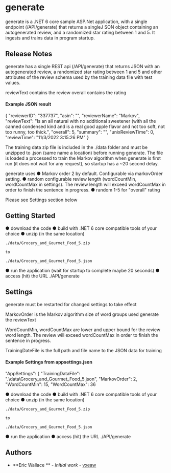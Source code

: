 # generate

generate is a .NET 6 core sample ASP.Net application, with a single endpoint (/API/generate) that returns a singleJ SON object containing an autogenerated review, and a randomized star rating between 1 and 5. It ingests and trains data in program startup.


## Release Notes

generate has a single REST api (/API/generate) that returns JSON with an autogenerated review, a randomized star rating between 1 and 5 and other attributes of the review schema used by the training data file with test values.

reviewText contains the review
overall contains the rating

#### Example JSON result
{
  "reviewerID": "337737",
  "asin": "",
  "reviewerName": "Markov",
  "reviewText": "Is an all natural with no additional sweetener (with all the canned condensed kind and is a real good apple flavor and not too soft, not too runny, too thick.",
  "overall": 5,
  "summary": "",
  "unixReviewTime": 0,
  "reviewTime": "11/3/2022 3:15:26 PM"
}

The training data zip file is included in the ./data folder and must be unzipped to .json (same name a location) before running generate. The file is loaded a processed to train the Markov algorithm when generate is first run (it does not wait for any request), so startup has a ~20 second delay.


generate uses
● Markov order 2 by default. Configurable via markovOrder setting.
● random configurable review length (wordCountMin, wordCountMax in settings).  The review length will exceed wordCountMax in order to finish the sentence in progress.
● random 1-5 for "overall" rating

Please see Settings section below



## Getting Started

● download the code
● build with .NET 6 core compatible tools of your choice
● unzip (in the same location)
    
    ./data/Grocery_and_Gourmet_Food_5.zip 

    to 
    
    ./data/Grocery_and_Gourmet_Food_5.json

● run the application (wait for startup to complete maybe 20 seconds)
● access (hit) the URL ./API/generate 

## Settings

generate must be restarted for changed settings to take effect

MarkovOrder is the Markov algorithm size of word groups used generate the reviewText

WordCountMin, wordCountMax are lower and upper bound for the review word length. The review will exceed wordCountMax in order to finish the sentence in progress.

TrainingDateFile is the full path and file name to the JSON data for training

#### Example Settings from appsettings.json
 "AppSettings": {
    "TrainingDataFile": ".\\data\\Grocery_and_Gourmet_Food_5.json",
    "MarkovOrder": 2,
    "WordCountMin": 15,
    "WordCountMax": 36

● download the code
● build with .NET 6 core compatible tools of your choice
● unzip (in the same location)
    
    ./data/Grocery_and_Gourmet_Food_5.zip 

    to 
    
    ./data/Grocery_and_Gourmet_Food_5.json

● run the application
● access (hit) the URL ./API/generate 

## Authors

* **Eric Wallace ** - *Initial work* - [vxeaw](https://github.com/vxeaw)